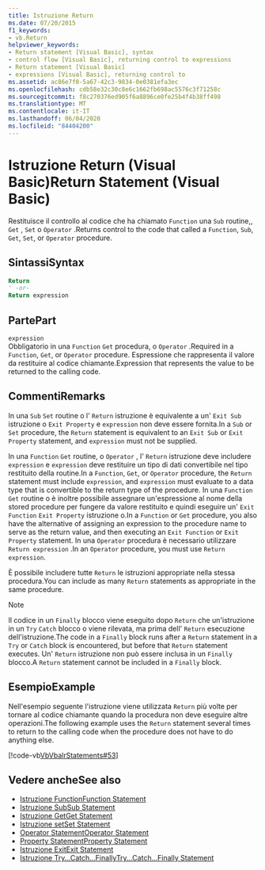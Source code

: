 ```yaml
---
title: Istruzione Return
ms.date: 07/20/2015
f1_keywords:
- vb.Return
helpviewer_keywords:
- Return statement [Visual Basic], syntax
- control flow [Visual Basic], returning control to expressions
- Return statement [Visual Basic]
- expressions [Visual Basic], returning control to
ms.assetid: ac86e7f0-5a67-42c3-9834-0e0381efa3ec
ms.openlocfilehash: cdb58e32c30c8e6c1662fb698ac5576c3f71258c
ms.sourcegitcommit: f8c270376ed905f6a8896ce0fe25b4f4b38ff498
ms.translationtype: MT
ms.contentlocale: it-IT
ms.lasthandoff: 06/04/2020
ms.locfileid: "84404200"
---
```

# <a name="return-statement-visual-basic"></a><span data-ttu-id="0070a-102">Istruzione Return (Visual Basic)</span><span class="sxs-lookup"><span data-stu-id="0070a-102">Return Statement (Visual Basic)</span></span>
<span data-ttu-id="0070a-103">Restituisce il controllo al codice che ha chiamato `Function` una `Sub` routine,, `Get` , `Set` o `Operator` .</span><span class="sxs-lookup"><span data-stu-id="0070a-103">Returns control to the code that called a `Function`, `Sub`, `Get`, `Set`, or `Operator` procedure.</span></span>  
  
## <a name="syntax"></a><span data-ttu-id="0070a-104">Sintassi</span><span class="sxs-lookup"><span data-stu-id="0070a-104">Syntax</span></span>  
  
```vb  
Return  
' -or-  
Return expression  
```  
  
## <a name="part"></a><span data-ttu-id="0070a-105">Parte</span><span class="sxs-lookup"><span data-stu-id="0070a-105">Part</span></span>  
 `expression`  
 <span data-ttu-id="0070a-106">Obbligatorio in una `Function` `Get` procedura, o `Operator` .</span><span class="sxs-lookup"><span data-stu-id="0070a-106">Required in a `Function`, `Get`, or `Operator` procedure.</span></span> <span data-ttu-id="0070a-107">Espressione che rappresenta il valore da restituire al codice chiamante.</span><span class="sxs-lookup"><span data-stu-id="0070a-107">Expression that represents the value to be returned to the calling code.</span></span>  
  
## <a name="remarks"></a><span data-ttu-id="0070a-108">Commenti</span><span class="sxs-lookup"><span data-stu-id="0070a-108">Remarks</span></span>  
 <span data-ttu-id="0070a-109">In una `Sub` `Set` routine o l' `Return` istruzione è equivalente a un' `Exit Sub` istruzione o `Exit Property` e `expression` non deve essere fornita.</span><span class="sxs-lookup"><span data-stu-id="0070a-109">In a `Sub` or `Set` procedure, the `Return` statement is equivalent to an `Exit Sub` or `Exit Property` statement, and `expression` must not be supplied.</span></span>  
  
 <span data-ttu-id="0070a-110">In una `Function` `Get` routine, o `Operator` , l' `Return` istruzione deve includere `expression` e `expression` deve restituire un tipo di dati convertibile nel tipo restituito della routine.</span><span class="sxs-lookup"><span data-stu-id="0070a-110">In a `Function`, `Get`, or `Operator` procedure, the `Return` statement must include `expression`, and `expression` must evaluate to a data type that is convertible to the return type of the procedure.</span></span> <span data-ttu-id="0070a-111">In una `Function` `Get` routine o è inoltre possibile assegnare un'espressione al nome della stored procedure per fungere da valore restituito e quindi eseguire un' `Exit Function` `Exit Property` istruzione o.</span><span class="sxs-lookup"><span data-stu-id="0070a-111">In a `Function` or `Get` procedure, you also have the alternative of assigning an expression to the procedure name to serve as the return value, and then executing an `Exit Function` or `Exit Property` statement.</span></span> <span data-ttu-id="0070a-112">In una `Operator` procedura è necessario utilizzare `Return expression` .</span><span class="sxs-lookup"><span data-stu-id="0070a-112">In an `Operator` procedure, you must use `Return expression`.</span></span>  
  
 <span data-ttu-id="0070a-113">È possibile includere tutte `Return` le istruzioni appropriate nella stessa procedura.</span><span class="sxs-lookup"><span data-stu-id="0070a-113">You can include as many `Return` statements as appropriate in the same procedure.</span></span>  
  
> [!NOTE]
> <span data-ttu-id="0070a-114">Il codice in un `Finally` blocco viene eseguito dopo `Return` che un'istruzione in un `Try` `Catch` blocco o viene rilevata, ma prima dell' `Return` esecuzione dell'istruzione.</span><span class="sxs-lookup"><span data-stu-id="0070a-114">The code in a `Finally` block runs after a `Return` statement in a `Try` or `Catch` block is encountered, but before that `Return` statement executes.</span></span> <span data-ttu-id="0070a-115">Un' `Return` istruzione non può essere inclusa in un `Finally` blocco.</span><span class="sxs-lookup"><span data-stu-id="0070a-115">A `Return` statement cannot be included in a `Finally` block.</span></span>  
  
## <a name="example"></a><span data-ttu-id="0070a-116">Esempio</span><span class="sxs-lookup"><span data-stu-id="0070a-116">Example</span></span>  
 <span data-ttu-id="0070a-117">Nell'esempio seguente l'istruzione viene utilizzata `Return` più volte per tornare al codice chiamante quando la procedura non deve eseguire altre operazioni.</span><span class="sxs-lookup"><span data-stu-id="0070a-117">The following example uses the `Return` statement several times to return to the calling code when the procedure does not have to do anything else.</span></span>  
  
 [!code-vb[VbVbalrStatements#53](~/samples/snippets/visualbasic/VS_Snippets_VBCSharp/VbVbalrStatements/VB/Class1.vb#53)]  
  
## <a name="see-also"></a><span data-ttu-id="0070a-118">Vedere anche</span><span class="sxs-lookup"><span data-stu-id="0070a-118">See also</span></span>

- [<span data-ttu-id="0070a-119">Istruzione Function</span><span class="sxs-lookup"><span data-stu-id="0070a-119">Function Statement</span></span>](function-statement.md)
- [<span data-ttu-id="0070a-120">Istruzione Sub</span><span class="sxs-lookup"><span data-stu-id="0070a-120">Sub Statement</span></span>](sub-statement.md)
- [<span data-ttu-id="0070a-121">Istruzione Get</span><span class="sxs-lookup"><span data-stu-id="0070a-121">Get Statement</span></span>](get-statement.md)
- [<span data-ttu-id="0070a-122">Istruzione set</span><span class="sxs-lookup"><span data-stu-id="0070a-122">Set Statement</span></span>](set-statement.md)
- [<span data-ttu-id="0070a-123">Operator Statement</span><span class="sxs-lookup"><span data-stu-id="0070a-123">Operator Statement</span></span>](operator-statement.md)
- [<span data-ttu-id="0070a-124">Property Statement</span><span class="sxs-lookup"><span data-stu-id="0070a-124">Property Statement</span></span>](property-statement.md)
- [<span data-ttu-id="0070a-125">Istruzione Exit</span><span class="sxs-lookup"><span data-stu-id="0070a-125">Exit Statement</span></span>](exit-statement.md)
- [<span data-ttu-id="0070a-126">Istruzione Try...Catch...Finally</span><span class="sxs-lookup"><span data-stu-id="0070a-126">Try...Catch...Finally Statement</span></span>](try-catch-finally-statement.md)
